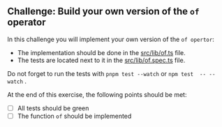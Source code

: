 ## Challenge: Build your own version of the `of` operator

In this challenge you will implement your own version of the `of opertor`:
- The implementation should be done in the [src/lib/of.ts](../src/lib/of.ts) file.
- The tests are located next to it in the [src/lib/of.spec.ts](../src/lib/of.spec.ts) file. 

Do not forget to run the tests with `pnpm test --watch` or `npm test  -- --watch` . 

At the end of this exercise, the following points should be met:
- [ ] All tests should be green
- [ ] The function `of` should be implemented